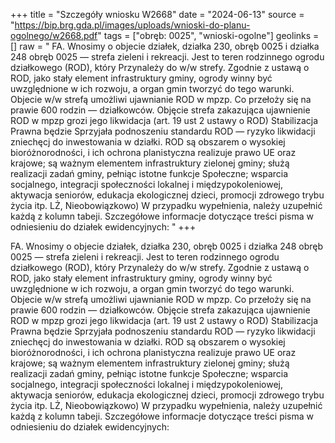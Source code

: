+++
title = "Szczegóły wniosku W2668"
date = "2024-06-13"
source = "https://bip.brg.gda.pl/images/uploads/wnioski-do-planu-ogolnego/w2668.pdf"
tags = ["obręb: 0025", "wnioski-ogolne"]
geolinks = []
raw = " FA. Wnosimy o objecie działek, działka 230, obręb 0025 i działka 248 obręb 0025 — strefa zieleni i rekreacji. Jest to teren rodzinnego ogrodu działkowego (ROD), który Przynależy do w/w strefy. Zgodnie z ustawą o ROD, jako stały element infrastruktury gminy, ogrody winny być uwzględnione w ich rozwoju, a organ gmin tworzyć do tego warunki. Objecie w/w strefą umożliwi ujawnianie ROD w mpzp. Co przełoży się na prawie 600 rodzin — działkowców. Objęcie strefa zakazująca ujawnienie ROD w mpzp grozi jego likwidacja (art. 19 ust 2 ustawy o ROD) Stabilizacja Prawna będzie Sprzyjała podnoszeniu standardu ROD — ryzyko likwidacji zniechęcj do inwestowania w działki. ROD są obszarem o wysokiej bioróżnorodności, i ich ochrona planistyczna realizuje prawo UE oraz krajowe; są ważnym elementem infrastruktury zielonej gminy; służą realizacji zadań gminy, pełniąc istotne funkcje Społeczne; wsparcia socjalnego, integracji społeczności lokalnej i międzypokoleniowej, aktywacja seniorów, edukacja ekologicznej dzieci, promocji zdrowego trybu życia itp. LŻ, Nieobowiązkowo) W przypadku wypełnienia, należy uzupełnić każdą z kolumn tabeji. Szczegółowe informacje dotyczące treści pisma w odniesieniu do działek ewidencyjnych: "
+++


FA. Wnosimy o objecie działek, działka 230, obręb 0025 i działka 248 obręb 0025 — strefa zieleni i rekreacji. Jest to teren
rodzinnego ogrodu działkowego (ROD), który Przynależy do w/w strefy. Zgodnie z ustawą o ROD, jako stały element
infrastruktury gminy, ogrody winny być uwzględnione w ich rozwoju, a organ gmin tworzyć do tego warunki. Objecie
w/w strefą umożliwi ujawnianie ROD w mpzp. Co przełoży się na prawie 600 rodzin — działkowców. Objęcie strefa
zakazująca ujawnienie ROD w mpzp grozi jego likwidacja (art. 19 ust 2 ustawy o ROD) Stabilizacja Prawna będzie
Sprzyjała podnoszeniu standardu ROD — ryzyko likwidacji zniechęcj do inwestowania w działki. ROD są obszarem o
wysokiej bioróżnorodności, i ich ochrona planistyczna realizuje prawo UE oraz krajowe; są ważnym elementem
infrastruktury zielonej gminy; służą realizacji zadań gminy, pełniąc istotne funkcje Społeczne; wsparcia socjalnego,
integracji społeczności lokalnej i międzypokoleniowej, aktywacja seniorów, edukacja ekologicznej dzieci, promocji
zdrowego trybu życia itp.
LŻ, Nieobowiązkowo) W przypadku wypełnienia, należy uzupełnić każdą z kolumn tabeji.
Szczegółowe informacje dotyczące treści pisma w odniesieniu do działek ewidencyjnych:



